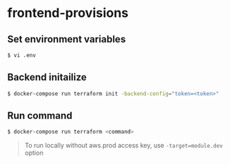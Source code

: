 # frontend-provisions

## Set environment variables
```bash
$ vi .env
```

## Backend initailize
```bash
$ docker-compose run terraform init -backend-config="token=<token>"
```

## Run command
```bash
$ docker-compose run terraform <command>
```

> To run locally without aws.prod access key, use `-target=module.dev` option
